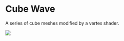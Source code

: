 # Cube Wave

A series of cube meshes modified by a vertex shader.

![](examples/cube-wave/readme/demo.gif)